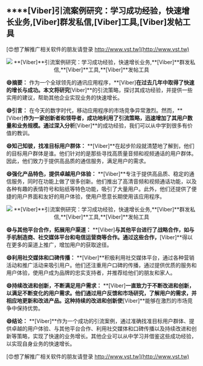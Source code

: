 ## ****[Viber]**引流案例研究：学习成功经验，快速增长业务,**[Viber]**群发私信,**[Viber]**工具,**[Viber]**发帖工具**

[😍想了解推广相关软件的朋友请登录 http://www.vst.tw](http://www.vst.tw)

 <center><img src="https://vst.tw/MP4/tuiguang/png/4.png" alt="**[Viber]**引流案例研究：学习成功经验，快速增长业务,**[Viber]**群发私信,**[Viber]**工具,**[Viber]**发帖工具"></center>

**😄摘要：**
作为一个全球领先的通讯应用程序，**[Viber]**在过去几年中取得了快速的增长与成功。本文将研究**[Viber]**的引流策略，探讨其成功经验，并提供一些实用的建议，帮助其他企业实现业务的快速增长。

**😄引言：**
在今天的数字时代，移动应用程序的市场竞争异常激烈。然而，**[Viber]**作为一家创新者和领导者，成功地利用了引流策略，迅速增加了其用户数量和业务规模。通过深入分析**[Viber]**的成功经验，我们可以从中学到很多有价值的教训。

**😄知己知彼，找准目标用户群体：**
**[Viber]**在起步阶段就清楚地了解到，他们的目标用户群体是谁。他们针对的是那些寻找高质量音频和视频通话的用户群体。因此，他们致力于提供高品质的通信服务，满足用户的需求。

**😄强化产品特色，提供卓越用户体验：**
**[Viber]**专注于提供高品质、稳定的通信服务，同时在功能上做了很多创新。他们推出了高清音频和视频通话功能，以及各种有趣的表情符号和贴纸等特色功能，吸引了大量用户。此外，他们还提供了便捷的用户界面和友好的用户体验，使用户愿意长期使用该应用程序。

 <center><img src="https://vst.tw/MP4/tuiguang/png/4.png" alt="**[Viber]**引流案例研究：学习成功经验，快速增长业务,**[Viber]**群发私信,**[Viber]**工具,**[Viber]**发帖工具"></center>

**😄与其他平台合作，拓展用户渠道：**
**[Viber]**与其他平台进行了战略合作，如与手机制造商、社交媒体平台和电信运营商等合作。通过这些合作，**[Viber]**得以在更多的渠道上推广，增加用户的获取途径。

**😄利用社交媒体和口碑传播：**
**[Viber]**积极利用社交媒体平台，通过各种营销活动和推广活动来吸引用户。他们还注重用户口碑的传播，通过提供优质的服务和用户体验，使用户成为品牌的忠实支持者，并推荐给他们的朋友和家人。

**😄持续改进和创新，不断满足用户需求：**
**[Viber]**一直致力于不断改进和创新，以满足不断变化的用户需求。他们通过用户反馈和市场研究，了解用户的需求，并相应地更新和改进产品。这种持续的改进和创新使**[Viber]**能够在激烈的市场竞争中保持优势。

**😄结论：**
**[Viber]**作为一个成功的引流案例，通过准确找准目标用户群体、提供卓越的用户体验、与其他平台合作、利用社交媒体和口碑传播以及持续改进和创新等策略，实现了快速的业务增长。其他企业可以从中学习并借鉴这些成功经验，以实现自身业务的快速增长。

[😍想了解推广相关软件的朋友请登录 http://www.vst.tw](http://www.vst.tw)



